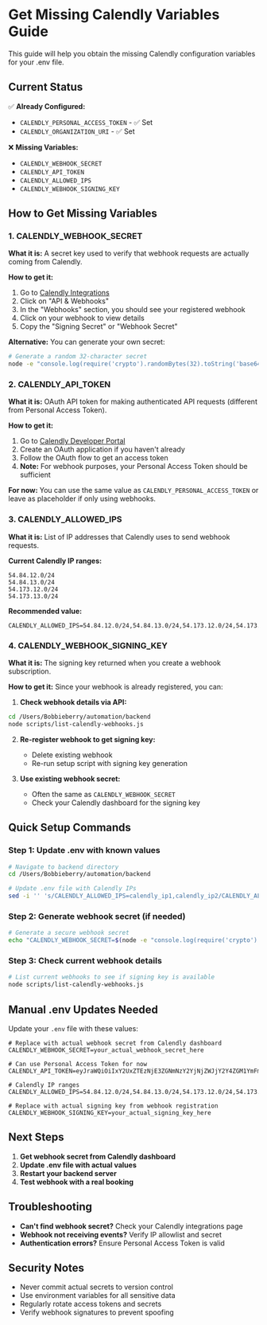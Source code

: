 # Get Missing Calendly Variables Guide

This guide will help you obtain the missing Calendly configuration variables for your .env file.

## Current Status

✅ **Already Configured:**
- `CALENDLY_PERSONAL_ACCESS_TOKEN` - ✅ Set
- `CALENDLY_ORGANIZATION_URI` - ✅ Set

❌ **Missing Variables:**
- `CALENDLY_WEBHOOK_SECRET`
- `CALENDLY_API_TOKEN` 
- `CALENDLY_ALLOWED_IPS`
- `CALENDLY_WEBHOOK_SIGNING_KEY`

## How to Get Missing Variables

### 1. CALENDLY_WEBHOOK_SECRET

**What it is:** A secret key used to verify that webhook requests are actually coming from Calendly.

**How to get it:**
1. Go to [Calendly Integrations](https://calendly.com/integrations)
2. Click on "API & Webhooks"
3. In the "Webhooks" section, you should see your registered webhook
4. Click on your webhook to view details
5. Copy the "Signing Secret" or "Webhook Secret"

**Alternative:** You can generate your own secret:
```bash
# Generate a random 32-character secret
node -e "console.log(require('crypto').randomBytes(32).toString('base64'))"
```

### 2. CALENDLY_API_TOKEN

**What it is:** OAuth API token for making authenticated API requests (different from Personal Access Token).

**How to get it:**
1. Go to [Calendly Developer Portal](https://developer.calendly.com/)
2. Create an OAuth application if you haven't already
3. Follow the OAuth flow to get an access token
4. **Note:** For webhook purposes, your Personal Access Token should be sufficient

**For now:** You can use the same value as `CALENDLY_PERSONAL_ACCESS_TOKEN` or leave as placeholder if only using webhooks.

### 3. CALENDLY_ALLOWED_IPS

**What it is:** List of IP addresses that Calendly uses to send webhook requests.

**Current Calendly IP ranges:**
```
54.84.12.0/24
54.84.13.0/24
54.173.12.0/24
54.173.13.0/24
```

**Recommended value:**
```
CALENDLY_ALLOWED_IPS=54.84.12.0/24,54.84.13.0/24,54.173.12.0/24,54.173.13.0/24
```

### 4. CALENDLY_WEBHOOK_SIGNING_KEY

**What it is:** The signing key returned when you create a webhook subscription.

**How to get it:**
Since your webhook is already registered, you can:

1. **Check webhook details via API:**
```bash
cd /Users/Bobbieberry/automation/backend
node scripts/list-calendly-webhooks.js
```

2. **Re-register webhook to get signing key:**
   - Delete existing webhook
   - Re-run setup script with signing key generation

3. **Use existing webhook secret:**
   - Often the same as `CALENDLY_WEBHOOK_SECRET`
   - Check your Calendly dashboard for the signing key

## Quick Setup Commands

### Step 1: Update .env with known values
```bash
# Navigate to backend directory
cd /Users/Bobbieberry/automation/backend

# Update .env file with Calendly IPs
sed -i '' 's/CALENDLY_ALLOWED_IPS=calendly_ip1,calendly_ip2/CALENDLY_ALLOWED_IPS=54.84.12.0\/24,54.84.13.0\/24,54.173.12.0\/24,54.173.13.0\/24/' .env
```

### Step 2: Generate webhook secret (if needed)
```bash
# Generate a secure webhook secret
echo "CALENDLY_WEBHOOK_SECRET=$(node -e "console.log(require('crypto').randomBytes(32).toString('base64'))")"
```

### Step 3: Check current webhook details
```bash
# List current webhooks to see if signing key is available
node scripts/list-calendly-webhooks.js
```

## Manual .env Updates Needed

Update your `.env` file with these values:

```env
# Replace with actual webhook secret from Calendly dashboard
CALENDLY_WEBHOOK_SECRET=your_actual_webhook_secret_here

# Can use Personal Access Token for now
CALENDLY_API_TOKEN=eyJraWQiOiIxY2UxZTEzNjE3ZGNmNzY2YjNjZWJjY2Y4ZGM1YmFmYThhNjVlNjg0MDIzZjdjMzJiZTgzNDliMjM4MDEzNWI0IiwidHlwIjoiUEFUIiwiYWxnIjoiRVMyNTYifQ.eyJpc3MiOiJodHRwczovL2F1dGguY2FsZW5kbHkuY29tIiwiaWF0IjoxNzU4MTI3MzcwLCJqdGkiOiI3ZGJlOWExMi0yYzdkLTQ4ZmUtODQ2ZC1mYjJkMWRkN2U1N2MiLCJ1c2VyX3V1aWQiOiIwOTk0MTNmMS0xY2QwLTRlOTItOTFjNy00YjIwZmRjZjg2YmYifQ.IRiJMoUM2qIN7v6ztW_uTRwluDbenS31WTvZIBTtmDtZKsWWOqFkwyBiQo_DD4f38QEAOgEZi_9vmHMbA_6ldg

# Calendly IP ranges
CALENDLY_ALLOWED_IPS=54.84.12.0/24,54.84.13.0/24,54.173.12.0/24,54.173.13.0/24

# Replace with actual signing key from webhook registration
CALENDLY_WEBHOOK_SIGNING_KEY=your_actual_signing_key_here
```

## Next Steps

1. **Get webhook secret from Calendly dashboard**
2. **Update .env file with actual values**
3. **Restart your backend server**
4. **Test webhook with a real booking**

## Troubleshooting

- **Can't find webhook secret?** Check your Calendly integrations page
- **Webhook not receiving events?** Verify IP allowlist and secret
- **Authentication errors?** Ensure Personal Access Token is valid

## Security Notes

- Never commit actual secrets to version control
- Use environment variables for all sensitive data
- Regularly rotate access tokens and secrets
- Verify webhook signatures to prevent spoofing